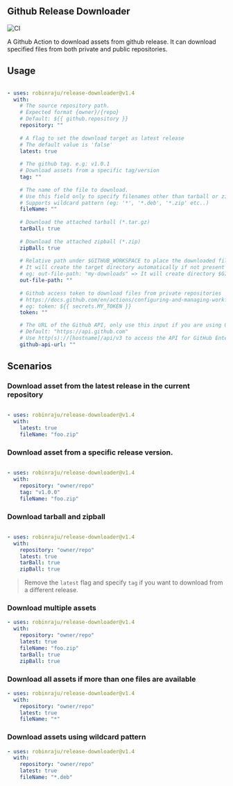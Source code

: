 ## Github Release Downloader

![CI](https://github.com/robinraju/release-downloader/workflows/CI/badge.svg)

A Github Action to download assets from github release. It can download specified files from both private and public repositories.

## Usage

```yaml

- uses: robinraju/release-downloader@v1.4
  with: 
    # The source repository path.
    # Expected format {owner}/{repo}
    # Default: ${{ github.repository }}
    repository: ""
    
    # A flag to set the download target as latest release
    # The default value is 'false'
    latest: true
    
    # The github tag. e.g: v1.0.1
    # Download assets from a specific tag/version
    tag: ""
    
    # The name of the file to download.
    # Use this field only to specify filenames other than tarball or zipball, if any.
    # Supports wildcard pattern (eg: '*', '*.deb', '*.zip' etc..)
    fileName: ""
    
    # Download the attached tarball (*.tar.gz)
    tarBall: true
    
    # Download the attached zipball (*.zip)
    zipBall: true
    
    # Relative path under $GITHUB_WORKSPACE to place the downloaded file(s)
    # It will create the target directory automatically if not present
    # eg: out-file-path: "my-downloads" => It will create directory $GITHUB_WORKSPACE/my-downloads
    out-file-path: ""
    
    # Github access token to download files from private repositories
    # https://docs.github.com/en/actions/configuring-and-managing-workflows/creating-and-storing-encrypted-secrets
    # eg: token: ${{ secrets.MY_TOKEN }}
    token: ""

    # The URL of the Github API, only use this input if you are using Github Enterprise
    # Default: "https://api.github.com"
    # Use http(s)://[hostname]/api/v3 to access the API for GitHub Enterprise Server
    github-api-url: ""
```

## Scenarios

### Download asset from the latest release in the current repository

```yaml

- uses: robinraju/release-downloader@v1.4
  with:
    latest: true
    fileName: "foo.zip"
```

### Download asset from a specific release version.

```yaml

- uses: robinraju/release-downloader@v1.4
  with:
    repository: "owner/repo"
    tag: "v1.0.0"
    fileName: "foo.zip"
```

### Download tarball and zipball

```yaml

- uses: robinraju/release-downloader@v1.4
  with:
    repository: "owner/repo"
    latest: true
    tarBall: true
    zipBall: true
```
> Remove the `latest` flag and specify `tag` if you want to download from a different release.

### Download multiple assets

```yaml
- uses: robinraju/release-downloader@v1.4
  with:
    repository: "owner/repo"
    latest: true
    fileName: "foo.zip"
    tarBall: true
    zipBall: true
```

### Download all assets if more than one files are available

```yaml
- uses: robinraju/release-downloader@v1.4
  with:
    repository: "owner/repo"
    latest: true
    fileName: "*"
```

### Download assets using wildcard pattern

```yaml
- uses: robinraju/release-downloader@v1.4
  with:
    repository: "owner/repo"
    latest: true
    fileName: "*.deb"
```